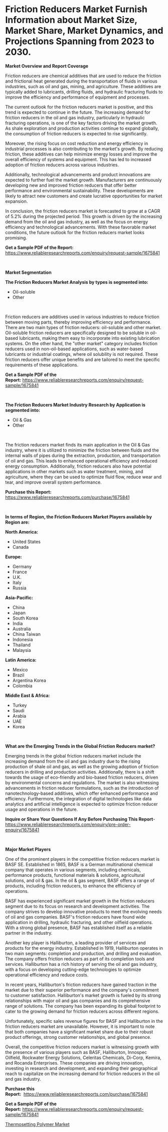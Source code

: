 <p><h1>Friction Reducers Market Furnish Information about Market Size, Market Share, Market Dynamics, and Projections Spanning from 2023 to 2030.</h1></p><p><strong>Market Overview and Report Coverage</strong></p>
<p><p>Friction reducers are chemical additives that are used to reduce the friction and frictional heat generated during the transportation of fluids in various industries, such as oil and gas, mining, and agriculture. These additives are typically added to lubricants, drilling fluids, and hydraulic fracturing fluids to improve the efficiency and performance of equipment and processes.</p><p>The current outlook for the friction reducers market is positive, and this trend is expected to continue in the future. The increasing demand for friction reducers in the oil and gas industry, particularly in hydraulic fracturing operations, is one of the key factors driving the market growth. As shale exploration and production activities continue to expand globally, the consumption of friction reducers is expected to rise significantly.</p><p>Moreover, the rising focus on cost reduction and energy efficiency in industrial processes is also contributing to the market's growth. By reducing friction, these additives can help minimize energy losses and improve the overall efficiency of systems and equipment. This has led to increased adoption of friction reducers across various industries.</p><p>Additionally, technological advancements and product innovations are expected to further fuel the market growth. Manufacturers are continuously developing new and improved friction reducers that offer better performance and environmental sustainability. These developments are likely to attract new customers and create lucrative opportunities for market expansion.</p><p>In conclusion, the friction reducers market is forecasted to grow at a CAGR of 5.2% during the projected period. This growth is driven by the increasing demand from the oil and gas industry, as well as the focus on energy efficiency and technological advancements. With these favorable market conditions, the future outlook for the friction reducers market looks promising.</p></p>
<p><strong>Get a Sample PDF of the Report:</strong> <a href="https://www.reliableresearchreports.com/enquiry/request-sample/1675841">https://www.reliableresearchreports.com/enquiry/request-sample/1675841</a></p>
<p>&nbsp;</p>
<p><strong>Market Segmentation</strong></p>
<p><strong>The Friction Reducers Market Analysis by types is segmented into:</strong></p>
<p><ul><li>Oil-soluble</li><li>Other</li></ul></p>
<p>&nbsp;</p>
<p><p>Friction reducers are additives used in various industries to reduce friction between moving parts, thereby improving efficiency and performance. There are two main types of friction reducers: oil-soluble and other market. Oil-soluble friction reducers are specifically designed to be soluble in oil-based lubricants, making them easy to incorporate into existing lubrication systems. On the other hand, the "other market" category includes friction reducers used in non-oil-based applications, such as water-based lubricants or industrial coatings, where oil solubility is not required. These friction reducers offer unique benefits and are tailored to meet the specific requirements of these applications.</p></p>
<p><strong>Get a Sample PDF of the Report:</strong>&nbsp;<a href="https://www.reliableresearchreports.com/enquiry/request-sample/1675841">https://www.reliableresearchreports.com/enquiry/request-sample/1675841</a></p>
<p>&nbsp;</p>
<p><strong>The Friction Reducers Market Industry Research by Application is segmented into:</strong></p>
<p><ul><li>Oil & Gas</li><li>Other</li></ul></p>
<p>&nbsp;</p>
<p><p>The friction reducers market finds its main application in the Oil & Gas industry, where it is utilized to minimize the friction between fluids and the internal walls of pipes during the extraction, production, and transportation of oil and gas. This leads to enhanced operational efficiency and reduced energy consumption. Additionally, friction reducers also have potential applications in other markets such as water treatment, mining, and agriculture, where they can be used to optimize fluid flow, reduce wear and tear, and improve overall system performance.</p></p>
<p><strong>Purchase this Report:</strong>&nbsp; <a href="https://www.reliableresearchreports.com/purchase/1675841">https://www.reliableresearchreports.com/purchase/1675841</a></p>
<p>&nbsp;</p>
<p><strong>In terms of Region, the Friction Reducers Market Players available by Region are:</strong></p>
<p>
    <p> <strong> North America: </strong>
        <ul>
            <li>United States</li>
            <li>Canada</li>
        </ul>
        </p> 
    <p> <strong> Europe: </strong>
        <ul>
            <li>Germany</li>
            <li>France</li>
            <li>U.K.</li>
            <li>Italy</li>
            <li>Russia</li>
        </ul>
        </p> 
    <p> <strong> Asia-Pacific: </strong>
        <ul>
            <li>China</li>
            <li>Japan</li>
            <li>South Korea</li>
            <li>India</li>
            <li>Australia</li>
            <li>China Taiwan</li>
            <li>Indonesia</li>
            <li>Thailand</li>
            <li>Malaysia</li>
        </ul>
        </p> 
    <p> <strong> Latin America: </strong>
        <ul>
            <li>Mexico</li>
            <li>Brazil</li>
            <li>Argentina Korea</li>
            <li>Colombia</li>
        </ul>
        </p> 
    <p> <strong> Middle East & Africa: </strong>
        <ul>
            <li>Turkey</li>
            <li>Saudi</li>
            <li>Arabia</li>
            <li>UAE</li>
            <li>Korea</li>
        </ul>
    </p>
    </p>
<p>&nbsp;</p>
<p><strong>What are the Emerging Trends in the Global Friction Reducers market?</strong></p>
<p><p>Emerging trends in the global friction reducers market include the increasing demand from the oil and gas industry due to the rising production of shale oil and gas, as well as the growing adoption of friction reducers in drilling and production activities. Additionally, there is a shift towards the usage of eco-friendly and bio-based friction reducers, driven by environmental concerns and regulations. The market is also witnessing advancements in friction reducer formulations, such as the introduction of nanotechnology-based additives, which offer enhanced performance and efficiency. Furthermore, the integration of digital technologies like data analytics and artificial intelligence is expected to optimize friction reducer usage and operations in the future.</p></p>
<p><strong>Inquire or Share Your Questions If Any Before Purchasing This Report</strong>- <a href="https://www.reliableresearchreports.com/enquiry/pre-order-enquiry/1675841">https://www.reliableresearchreports.com/enquiry/pre-order-enquiry/1675841</a></p>
<p>&nbsp;</p>
<p><strong>Major Market Players</strong></p>
<p><p>One of the prominent players in the competitive friction reducers market is BASF SE. Established in 1865, BASF is a German multinational chemical company that operates in various segments, including chemicals, performance products, functional materials & solutions, agricultural solutions, and oil & gas. In the oil & gas segment, BASF offers a range of products, including friction reducers, to enhance the efficiency of operations. </p><p>BASF has experienced significant market growth in the friction reducers segment due to its focus on research and development activities. The company strives to develop innovative products to meet the evolving needs of oil and gas companies. BASF's friction reducers have found wide application in drilling, hydraulic fracturing, and other oilfield operations. With a strong global presence, BASF has established itself as a reliable partner in the industry.</p><p>Another key player is Halliburton, a leading provider of services and products for the energy industry. Established in 1919, Halliburton operates in two main segments: completion and production, and drilling and evaluation. The company offers friction reducers as part of its completion tools and services. Halliburton has a rich history of serving the oil and gas industry, with a focus on developing cutting-edge technologies to optimize operational efficiency and reduce costs.</p><p>In recent years, Halliburton's friction reducers have gained traction in the market due to their superior performance and the company's commitment to customer satisfaction. Halliburton's market growth is fueled by its strong relationships with major oil and gas companies and its comprehensive range of solutions. The company has been expanding its global footprint to cater to the growing demand for friction reducers across different regions.</p><p>Unfortunately, specific sales revenue figures for BASF and Halliburton in the friction reducers market are unavailable. However, it is important to note that both companies have a significant market share due to their robust product offerings, strong customer relationships, and global presence.</p><p>Overall, the competitive friction reducers market is witnessing growth with the presence of various players such as BASF, Halliburton, Innospec Oilfield, Rockwater Energy Solutions, Celeritas Chemicals, Di-Corp, Kemira, and Rocanda Enterprises. These companies are driving innovation, investing in research and development, and expanding their geographical reach to capitalize on the increasing demand for friction reducers in the oil and gas industry.</p></p>
<p><strong>Purchase this Report:</strong>&nbsp;&nbsp;<a href="https://www.reliableresearchreports.com/purchase/1675841">https://www.reliableresearchreports.com/purchase/1675841</a></p>
<p></p>
<p><strong>Get a Sample PDF of the Report:</strong>&nbsp;<a href="https://www.reliableresearchreports.com/enquiry/request-sample/1675841">https://www.reliableresearchreports.com/enquiry/request-sample/1675841</a></p>
<p><p><a href="https://github.com/GroverBarry/Market-Research-Report-List-2/blob/main/thermosetting-polymer-market.md">Thermosetting Polymer Market</a></p></p>